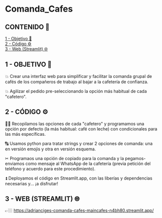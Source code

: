 # Comanda_Cafes
## CONTENIDO 📑
[1 - Objetivo 🎯](#O)<br />
[2 - Código ⚙️](#SRC) <br />
[3 - Web (Streamlit) 🌐](#WEB) <br />
 
## 1 - OBJETIVO 🎯<a name="O"/>   
💥 Crear una interfaz web para simplificar y facilitar la comanda grupal de cafés de los compañeros de trabajo al bajar a la cafetería de confianza. <br />

💥 Agilizar el pedido pre-seleccionando la opción más habitual de cada "cafetero". <br />

## 2 - CÓDIGO ⚙️ <a name="SRC"/>

🙋‍♀️ Recopilamos las opciones de cada "cafetero" y programamos una opción por defecto (la más habitual: café con leche) con condicionales para las más específicas.<br />

🔠 Usamos python para tratar strings y crear 2 opciones de comanda: una en versión emojis y otra en versión esquema.<br />

✂ Programaos una opción de copiado para la comanda y la pegamos-enviamos como mensaje al WhatsApp de la cafetería (previa petición del teléfono y acuerdo para este procedimiento).<br />

⏫ Deployamos el código en Streamlit.app, con las liberías y dependencias necesarias y... ¡a disfrutar!

## 3 - WEB (STREAMLIT) 🌐 <a name="WEB"/>
👉🏼 https://adrianciges-comanda-cafes-maincafes-n4bh80.streamlit.app/
